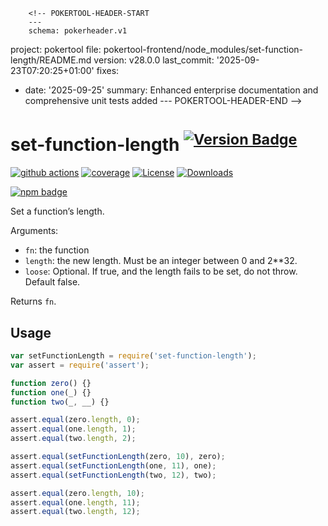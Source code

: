         <!-- POKERTOOL-HEADER-START
        ---
        schema: pokerheader.v1
project: pokertool
file: pokertool-frontend/node_modules/set-function-length/README.md
version: v28.0.0
last_commit: '2025-09-23T07:20:25+01:00'
fixes:
- date: '2025-09-25'
  summary: Enhanced enterprise documentation and comprehensive unit tests added
        ---
        POKERTOOL-HEADER-END -->
# set-function-length <sup>[![Version Badge][npm-version-svg]][package-url]</sup>

[![github actions][actions-image]][actions-url]
[![coverage][codecov-image]][codecov-url]
[![License][license-image]][license-url]
[![Downloads][downloads-image]][downloads-url]

[![npm badge][npm-badge-png]][package-url]

Set a function’s length.

Arguments:
 - `fn`: the function
 - `length`: the new length. Must be an integer between 0 and 2**32.
 - `loose`: Optional. If true, and the length fails to be set, do not throw. Default false.

Returns `fn`.

## Usage

```javascript
var setFunctionLength = require('set-function-length');
var assert = require('assert');

function zero() {}
function one(_) {}
function two(_, __) {}

assert.equal(zero.length, 0);
assert.equal(one.length, 1);
assert.equal(two.length, 2);

assert.equal(setFunctionLength(zero, 10), zero);
assert.equal(setFunctionLength(one, 11), one);
assert.equal(setFunctionLength(two, 12), two);

assert.equal(zero.length, 10);
assert.equal(one.length, 11);
assert.equal(two.length, 12);
```

[package-url]: https://npmjs.org/package/set-function-length
[npm-version-svg]: https://versionbadg.es/ljharb/set-function-length.svg
[deps-svg]: https://david-dm.org/ljharb/set-function-length.svg
[deps-url]: https://david-dm.org/ljharb/set-function-length
[dev-deps-svg]: https://david-dm.org/ljharb/set-function-length/dev-status.svg
[dev-deps-url]: https://david-dm.org/ljharb/set-function-length#info=devDependencies
[npm-badge-png]: https://nodei.co/npm/set-function-length.png?downloads=true&stars=true
[license-image]: https://img.shields.io/npm/l/set-function-length.svg
[license-url]: LICENSE
[downloads-image]: https://img.shields.io/npm/dm/set-function-length.svg
[downloads-url]: https://npm-stat.com/charts.html?package=set-function-length
[codecov-image]: https://codecov.io/gh/ljharb/set-function-length/branch/main/graphs/badge.svg
[codecov-url]: https://app.codecov.io/gh/ljharb/set-function-length/
[actions-image]: https://img.shields.io/endpoint?url=https://github-actions-badge-u3jn4tfpocch.runkit.sh/ljharb/set-function-length
[actions-url]: https://github.com/ljharb/set-function-length/actions
